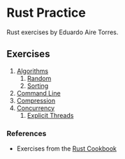 # Rust Practice

Rust exercises by Eduardo Aire Torres.

## Exercises

1. [Algorithms](./algorithms/)
   1. [Random](./algorithms/src/random_algorithms.rs)
   2. [Sorting](./algorithms/src/sorting_algorithms.rs)
2. [Command Line](./command_line/)
3. [Compression](./compression/)
4. [Concurrency](./concurrency/)
   1. [Explicit Threads](./concurrency/src/explicit_threads.rs)

### References
- Exercises from the [Rust Cookbook](https://rust-lang-nursery.github.io/rust-cookbook)
